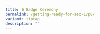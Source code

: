 ```yaml
---
title: 6 Badge Ceremony
permalink: /getting-ready-for-sec-1/p8/
variant: tiptap
description: ""
---
```

